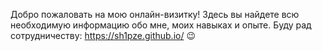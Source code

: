 Добро пожаловать на мою онлайн-визитку! Здесь вы найдете всю необходимую информацию обо мне, моих навыках и опыте. Буду рад сотрудничеству:
https://sh1pze.github.io/ 😉
